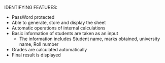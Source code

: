 IDENTIFYING FEATURES: 
* PassWord protected
* Able to generate, store and display the sheet
* Automatic operations of internal calculations 
* Basic information of students are taken as an input
    * The information includes Student name, marks obtained, university name, Roll number
* Grades are calculated automatically
* Final result is displayed